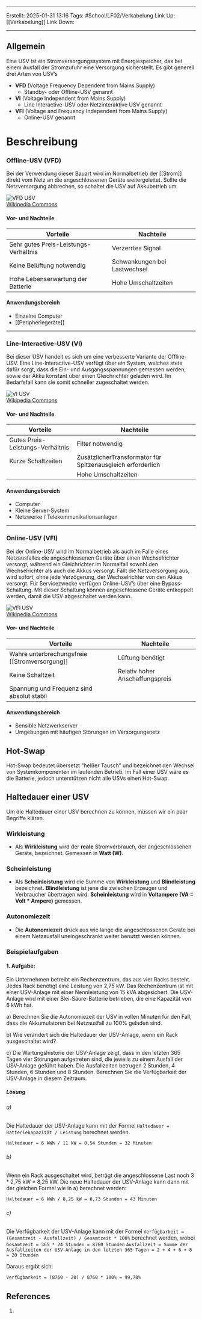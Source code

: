 
--- 
Erstellt: 2025-01-31    13:16 
Tags: #School/LF02/Verkabelung 
Link Up: [[Verkabelung]]
Link Down:

--- 
## Allgemein
Eine USV ist ein Stromversorgungssystem mit Energiespeicher, das bei einem Ausfall der Stromzufuhr eine Versorgung sicherstellt. Es gibt generell drei Arten von USV’s

- **VFD** (Voltage Frequency Dependent from Mains Supply)
    - Standby- oder Offline-USV genannt
- **VI** (Voltage Independent from Mains Supply)
    - Line Interactive-USV oder Netzinteraktive USV genannt
- **VFI** (Voltage and Frequency Independent from Mains Supply)
    - Online-USV genannt

# Beschreibung

### Offline-USV (VFD)

Bei der Verwendung dieser Bauart wird im Normalbetrieb der [[Strom]] direkt vom Netz an die angeschlossenen Geräte weitergeleitet. Sollte die Netzversorgung abbrechen, so schaltet die USV auf Akkubetrieb um.

![VFD USV](https://fachinformatikerpruefungsvorbereitung.de/abschlusspr%C3%BCfungteil1/systemintegration/usv/vfd-usv.png)  
[Wikipedia Commons](https://upload.wikimedia.org/wikipedia/commons/3/3b/UPS_VFD_-_Offline_UPS_%28German%29.svg)

#### Vor- und Nachteile

|Vorteile|Nachteile|
|---|---|
|Sehr gutes Preis-Leistungs-Verhältnis|Verzerrtes Signal|
|Keine Belüftung notwendig|Schwankungen bei Lastwechsel|
|Hohe Lebenserwartung der Batterie|Hohe Umschaltzeiten|

#### Anwendungsbereich
- Einzelne Computer
- [[Peripheriegeräte]]

---

### Line-Interactive-USV (VI)

Bei dieser USV handelt es sich um eine verbesserte Variante der Offline-USV. Eine Line-Interactive-USV verfügt über ein System, welches stets dafür sorgt, dass die Ein- und Ausgangsspannungen gemessen werden, sowie der Akku konstant über einen Gleichrichter geladen wird. Im Bedarfsfall kann sie somit schneller zugeschaltet werden.

![VI USV](https://fachinformatikerpruefungsvorbereitung.de/abschlusspr%C3%BCfungteil1/systemintegration/usv/vi-usv.png)  
[Wikipedia Commons](https://upload.wikimedia.org/wikipedia/commons/8/83/VFI_UPS_-_Online_UPS_%28German%29.svg)

#### Vor- und Nachteile

|Vorteile|Nachteile|
|---|---|
|Gutes Preis-Leistungs-Verhältnis|Filter notwendig|
|Kurze Schaltzeiten|ZusätzlicherTransformator für Spitzenausgleich erforderlich|
||Hohe Umschaltzeiten|

#### Anwendungsbereich
- Computer
- Kleine Server-System
- Netzwerke / Telekommunikationsanlagen

---

### Online-USV (VFI)
Bei der Online-USV wird im Normalbetrieb als auch im Falle eines Netzausfalles die angeschlossenen Geräte über einen Wechselrichter versorgt, während ein Gleichrichter im Normalfall sowohl den Wechselrichter als auch die Akkus versorgt. Fällt die Netzversorgung aus, wird sofort, ohne jede Verzögerung, der Wechselrichter von den Akkus versorgt. Für Servicezwecke verfügen Online-USV’s über eine Bypass-Schaltung. Mit dieser Schaltung können angeschlossene Geräte entkoppelt werden, damit die USV abgeschaltet werden kann.

![VFI USV](https://fachinformatikerpruefungsvorbereitung.de/abschlusspr%C3%BCfungteil1/systemintegration/usv/vfi-usv.png)  
[Wikipedia Commons](https://upload.wikimedia.org/wikipedia/commons/8/83/VFI_UPS_-_Online_UPS_%28German%29.svg)

#### Vor- und Nachteile

|Vorteile|Nachteile|
|---|---|
|Wahre unterbrechungsfreie [[Stromversorgung]]|Lüftung benötigt|
|Keine Schaltzeit|Relativ hoher Anschaffungspreis|
|Spannung und Frequenz sind absolut stabil||

#### Anwendungsbereich
- Sensible Netzwerkserver
- Umgebungen mit häufigen Störungen im Versorgungsnetz

## Hot-Swap
Hot-Swap bedeutet übersetzt “heißer Tausch” und bezeichnet den Wechsel von Systemkomponenten im laufenden Betrieb. Im Fall einer USV wäre es die Batterie, jedoch unterstützen nicht alle USVs einen Hot-Swap.

## Haltedauer einer USV
Um die Haltedauer einer USV berechnen zu können, müssen wir ein paar Begriffe klären.

### Wirkleistung
- Als **Wirkleistung** wird der **reale** Stromverbrauch, der angeschlossenen Geräte, bezeichnet. Gemessen in **Watt (W)**.

### Scheinleistung
- Als **Scheinleistung** wird die Summe von **Wirkleistung** und **Blindleistung** bezeichnet. **Blindleistung** ist jene die zwischen Erzeuger und Verbraucher übertragen wird. **Scheinleistung** wird in **Voltampere (VA = Volt * Ampere)** gemessen.

### Autonomiezeit
- Die **Autonomiezeit** drück aus wie lange die angeschlossenen Geräte bei einem Netzausfall uneingeschränkt weiter benutzt werden können.

### Beispielaufgaben

#### 1. Aufgabe:
Ein Unternehmen betreibt ein Rechenzentrum, das aus vier Racks besteht. Jedes Rack benötigt eine Leistung von 2,75 kW. Das Rechenzentrum ist mit einer USV-Anlage mit einer Nennleistung von 15 kVA abgesichert. Die USV-Anlage wird mit einer Blei-Säure-Batterie betrieben, die eine Kapazität von 6 kWh hat.

a) Berechnen Sie die Autonomiezeit der USV in vollen Minuten für den Fall, dass die Akkumulatoren bei Netzausfall zu 100% geladen sind.

b) Wie verändert sich die Haltedauer der USV-Anlage, wenn ein Rack ausgeschaltet wird?

c) Die Wartungshistorie der USV-Anlage zeigt, dass in den letzten 365 Tagen vier Störungen aufgetreten sind, die jeweils zu einem Ausfall der USV-Anlage geführt haben. Die Ausfallzeiten betrugen 2 Stunden, 4 Stunden, 6 Stunden und 8 Stunden. Berechnen Sie die Verfügbarkeit der USV-Anlage in diesem Zeitraum.

##### Lösung

###### a)
Die Haltedauer der USV-Anlage kann mit der Formel `Haltedauer = Batteriekapazität / Leistung` berechnet werden.

```txt
Haltedauer = 6 kWh / 11 kW = 0,54 Stunden = 32 Minuten 
```

###### b)
Wenn ein Rack ausgeschaltet wird, beträgt die angeschlossene Last noch 3 * 2,75 kW = 8,25 kW. Die neue Haltedauer der USV-Anlage kann dann mit der gleichen Formel wie in a) berechnet werden:

```txt
Haltedauer = 6 kWh / 8,25 kW = 0,73 Stunden = 43 Minuten 
```

###### c)
Die Verfügbarkeit der USV-Anlage kann mit der Formel `Verfügbarkeit = (Gesamtzeit - Ausfallzeit) / Gesamtzeit * 100%` berechnet werden, wobei `Gesamtzeit = 365 * 24 Stunden = 8760 Stunden` `Ausfallzeit = Summe der Ausfallzeiten der USV-Anlage in den letzten 365 Tagen = 2 + 4 + 6 + 8 = 20 Stunden`

Daraus ergibt sich:
```txt
Verfügbarkeit = (8760 - 20) / 8760 * 100% = 99,78% 
```

## References
1. 
